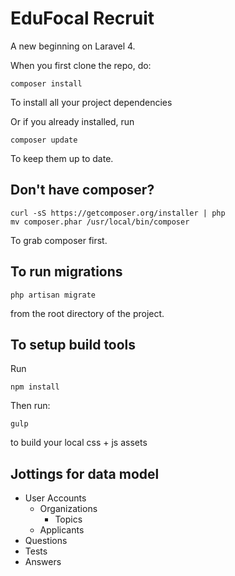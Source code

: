 # EduFocal Recruit 

A new beginning on Laravel 4.

When you first clone the repo, do:
```
composer install
```

To install all your project dependencies

Or if you already installed, run
```
composer update
```
To keep them up to date.

## Don't have composer?
```
curl -sS https://getcomposer.org/installer | php
mv composer.phar /usr/local/bin/composer
```
To grab composer first.

## To run migrations
```
php artisan migrate
```
from the root directory of the project.

## To setup build tools
Run
```
npm install
```

Then run:
```
gulp
```
to build your local css + js assets

## Jottings for data model
- User Accounts
    - Organizations
        - Topics
    - Applicants
- Questions
- Tests
- Answers
